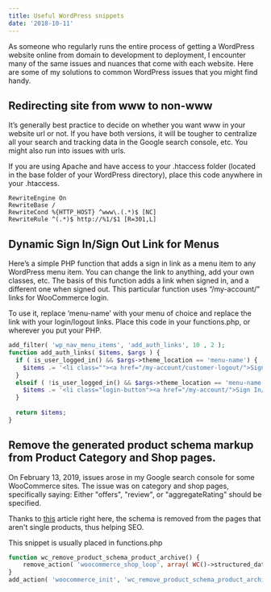 ```yaml
---
title: Useful WordPress snippets
date: '2018-10-11'
---
```


As someone who regularly runs the entire process of getting a WordPress website online from domain to development to deployment, I encounter many of the same issues and nuances that come with each website. Here are some of my solutions to common WordPress issues that you might find handy.


## Redirecting site from www to non-www
It’s generally best practice to decide on whether you want www in your website url or not. If you have both versions, it will be tougher to centralize all your search and tracking data in the Google search console, etc. You might also run into issues with urls.

If you are using Apache and have access to your .htaccess folder (located in the base folder of your WordPress directory), place this code anywhere in your .htaccess.
```
RewriteEngine On
RewriteBase /
RewriteCond %{HTTP_HOST} ^www\.(.*)$ [NC]
RewriteRule ^(.*)$ http://%1/$1 [R=301,L]

```
## Dynamic Sign In/Sign Out Link for Menus
Here’s a simple PHP function that adds a sign in link as a menu item to any WordPress menu item. You can change the link to anything, add your own classes, etc. The basis of this function adds a link when signed in, and a different one when signed out. This particular function uses “/my-account/” links for WooCommerce login.

To use it, replace ‘menu-name’ with your menu of choice and replace the link with your login/logout links. Place this code in your functions.php, or wherever you put your PHP.
```php
add_filter( 'wp_nav_menu_items', 'add_auth_links', 10 , 2 );
function add_auth_links( $items, $args ) {
  if ( is_user_logged_in() && $args->theme_location == 'menu-name') {
    $items .= '<li class=""><a href="/my-account/customer-logout/">Sign Out</a></li>';
  }
  elseif ( !is_user_logged_in() && $args->theme_location == 'menu-name') {
    $items .= '<li class="login-button"><a href="/my-account/">Sign In/Sign Up</a></li>';
  }
  
  return $items;
}

```

## Remove the generated product schema markup from Product Category and Shop pages.
On February 13, 2019, issues arose in my Google search console for some WooCommerce sites. The issue was on category and shop pages, specifically saying: Either "offers", "review", or "aggregateRating" should be specified. 

Thanks to [this](https://www.checkerboard.com/web-development/fix-offers-review-aggregaterating-specified/) article right here, the schema is removed from the pages that aren't single products, thus helping SEO.

This snippet is usually placed in functions.php

```php
function wc_remove_product_schema_product_archive() {
	remove_action( 'woocommerce_shop_loop', array( WC()->structured_data, 'generate_product_data' ), 10, 0 );
}
add_action( 'woocommerce_init', 'wc_remove_product_schema_product_archive' );
```

